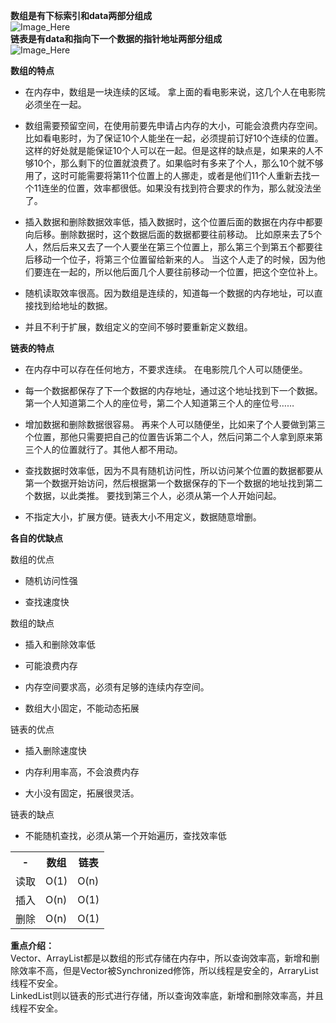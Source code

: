 **数组是有下标索引和data两部分组成**  
![Image_Here](https://img-blog.csdn.net/20150112160635640)  
 **链表是有data和指向下一个数据的指针地址两部分组成**  
![Image_Here](https://images2015.cnblogs.com/blog/874710/201703/874710-20170320154206471-485287156.png)

**数组的特点**

  * 在内存中，数组是一块连续的区域。 拿上面的看电影来说，这几个人在电影院必须坐在一起。

  * 数组需要预留空间，在使用前要先申请占内存的大小，可能会浪费内存空间。 比如看电影时，为了保证10个人能坐在一起，必须提前订好10个连续的位置。这样的好处就是能保证10个人可以在一起。但是这样的缺点是，如果来的人不够10个，那么剩下的位置就浪费了。如果临时有多来了个人，那么10个就不够用了，这时可能需要将第11个位置上的人挪走，或者是他们11个人重新去找一个11连坐的位置，效率都很低。如果没有找到符合要求的作为，那么就没法坐了。

  * 插入数据和删除数据效率低，插入数据时，这个位置后面的数据在内存中都要向后移。删除数据时，这个数据后面的数据都要往前移动。 比如原来去了5个人，然后后来又去了一个人要坐在第三个位置上，那么第三个到第五个都要往后移动一个位子，将第三个位置留给新来的人。 当这个人走了的时候，因为他们要连在一起的，所以他后面几个人要往前移动一个位置，把这个空位补上。

  * 随机读取效率很高。因为数组是连续的，知道每一个数据的内存地址，可以直接找到给地址的数据。

  * 并且不利于扩展，数组定义的空间不够时要重新定义数组。

**链表的特点**

  * 在内存中可以存在任何地方，不要求连续。 在电影院几个人可以随便坐。

  * 每一个数据都保存了下一个数据的内存地址，通过这个地址找到下一个数据。 第一个人知道第二个人的座位号，第二个人知道第三个人的座位号……

  * 增加数据和删除数据很容易。 再来个人可以随便坐，比如来了个人要做到第三个位置，那他只需要把自己的位置告诉第二个人，然后问第二个人拿到原来第三个人的位置就行了。其他人都不用动。

  * 查找数据时效率低，因为不具有随机访问性，所以访问某个位置的数据都要从第一个数据开始访问，然后根据第一个数据保存的下一个数据的地址找到第二个数据，以此类推。 要找到第三个人，必须从第一个人开始问起。

  * 不指定大小，扩展方便。链表大小不用定义，数据随意增删。

**各自的优缺点**

数组的优点

  * 随机访问性强

  * 查找速度快

数组的缺点

  * 插入和删除效率低

  * 可能浪费内存

  * 内存空间要求高，必须有足够的连续内存空间。

  * 数组大小固定，不能动态拓展

链表的优点

  * 插入删除速度快

  * 内存利用率高，不会浪费内存

  * 大小没有固定，拓展很灵活。

链表的缺点

  * 不能随机查找，必须从第一个开始遍历，查找效率低

<table>  
<tr>  
<th>
-
</th>  
<th>
数组
</th>  
<th>
链表
</th> </tr>  
<tr>  
<td>
读取
</td>  
<td>
O(1)
</td>  
<td>
O(n)
</td> </tr>  
<tr>  
<td>
插入
</td>  
<td>
O(n)
</td>  
<td>
O(1)
</td> </tr>  
<tr>  
<td>
删除
</td>  
<td>
O(n)
</td>  
<td>
O(1)
</td> </tr></table>

**重点介绍：**  
Vector、ArrayList都是以数组的形式存储在内存中，所以查询效率高，新增和删除效率不高，但是Vector被Synchronized修饰，所以线程是安全的，ArraryList线程不安全。  
LinkedList则以链表的形式进行存储，所以查询效率底，新增和删除效率高，并且线程不安全。
